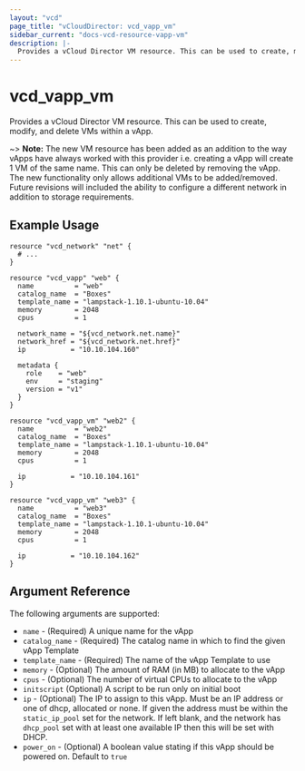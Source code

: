 ```yaml
---
layout: "vcd"
page_title: "vCloudDirector: vcd_vapp_vm"
sidebar_current: "docs-vcd-resource-vapp-vm"
description: |-
  Provides a vCloud Director VM resource. This can be used to create, modify, and delete VMs within a vApp.
---
```


# vcd\_vapp\_vm

Provides a vCloud Director VM resource. This can be used to create,
modify, and delete VMs within a vApp.

~> **Note:** The new VM resource has been added as an addition to the way vApps have always worked with this provider i.e. creating a vApp will create 1 VM of the same name. This can only be deleted by removing the vApp. The new functionality only allows additional VMs to be added/removed. Future revisions will included the ability to configure a different network in addition to storage requirements.

## Example Usage

```hcl
resource "vcd_network" "net" {
  # ...
}

resource "vcd_vapp" "web" {
  name          = "web"
  catalog_name  = "Boxes"
  template_name = "lampstack-1.10.1-ubuntu-10.04"
  memory        = 2048
  cpus          = 1

  network_name = "${vcd_network.net.name}"
  network_href = "${vcd_network.net.href}"
  ip           = "10.10.104.160"

  metadata {
    role    = "web"
    env     = "staging"
    version = "v1"
  }
}

resource "vcd_vapp_vm" "web2" {
  name          = "web2"
  catalog_name  = "Boxes"
  template_name = "lampstack-1.10.1-ubuntu-10.04"
  memory        = 2048
  cpus          = 1

  ip           = "10.10.104.161"
}

resource "vcd_vapp_vm" "web3" {
  name          = "web3"
  catalog_name  = "Boxes"
  template_name = "lampstack-1.10.1-ubuntu-10.04"
  memory        = 2048
  cpus          = 1

  ip           = "10.10.104.162"
}
```

## Argument Reference

The following arguments are supported:

* `name` - (Required) A unique name for the vApp
* `catalog_name` - (Required) The catalog name in which to find the given vApp Template
* `template_name` - (Required) The name of the vApp Template to use
* `memory` - (Optional) The amount of RAM (in MB) to allocate to the vApp
* `cpus` - (Optional) The number of virtual CPUs to allocate to the vApp
* `initscript` (Optional) A script to be run only on initial boot
* `ip` - (Optional) The IP to assign to this vApp. Must be an IP address or
  one of dhcp, allocated or none. If given the address must be within the
  `static_ip_pool` set for the network. If left blank, and the network has
  `dhcp_pool` set with at least one available IP then this will be set with
  DHCP.
* `power_on` - (Optional) A boolean value stating if this vApp should be powered on. Default to `true`
